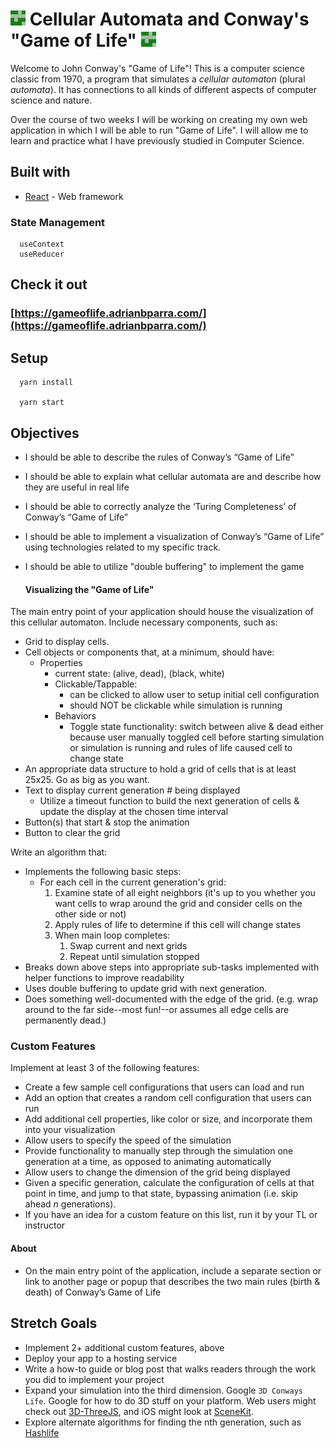 # <img src="./public/logo192.png" width="24"> Cellular Automata and Conway's "Game of Life" <img src="./public/logo192.png" width="24">


Welcome to John Conway's "Game of Life"! This is a computer science
classic from 1970, a program that simulates a _cellular automaton_
(plural _automata_). It has connections to all kinds of different
aspects of computer science and nature.

Over the course of two weeks I will be working on creating my own web application
in which I will be able to run "Game of Life". I will allow me to learn and practice
what I have previously studied in Computer Science.

## Built with
  * [React](https://reactjs.org) - Web framework
  
  ### State Management

  ```
    useContext
    useReducer
  ```


## Check it out
  ### [https://gameoflife.adrianbparra.com/](https://gameoflife.adrianbparra.com/)

## Setup

```
  yarn install

  yarn start
```

## Objectives

* I should be able to describe the rules of Conway’s “Game of
  Life”
* I should be able to explain what cellular automata are and
  describe how they are useful in real
  life
* I should be able to correctly analyze the ‘Turing Completeness’
  of Conway’s “Game of Life”
* I should be able to implement a visualization of Conway’s “Game
  of Life” using technologies related to my specific
  track.
* I should be able to utilize "double buffering" to implement
  the game

  #### Visualizing the "Game of Life"

The main entry point of your application should house the visualization
of this cellular automaton. Include necessary components, such as:

* Grid to display cells. 
* Cell objects or components that, at a minimum, should have:
  * Properties
    * current state: (alive, dead), (black, white)
    * Clickable/Tappable:
      * can be clicked to allow user to setup initial cell configuration
      * should NOT be clickable while simulation is running
    * Behaviors
      * Toggle state functionality: switch between alive & dead either
        because user manually toggled cell before starting simulation or
        simulation is running and rules of life caused cell to change
        state
* An appropriate data structure to hold a grid of cells that is at least
  25x25. Go as big as you want.
* Text to display current generation # being displayed
  * Utilize a timeout function to build the next generation of cells &
    update the display at the chosen time interval
* Button(s) that start & stop the animation
* Button to clear the grid

Write an algorithm that:

* Implements the following basic steps:
  * For each cell in the current generation's grid:
    1. Examine state of all eight neighbors (it's up to you whether you
       want cells to wrap around the grid and consider cells on the
       other side or not)
    2. Apply rules of life to determine if this cell will change states
    3. When main loop completes:
       1. Swap current and next grids
       2. Repeat until simulation stopped
* Breaks down above steps into appropriate sub-tasks implemented with
  helper functions to improve readability
* Uses double buffering to update grid with next generation.
* Does something well-documented with the edge of the grid. (e.g. wrap
  around to the far side--most fun!--or assumes all edge cells are
  permanently dead.)

### Custom Features

Implement at least 3 of the following features:

* Create a few sample cell configurations that users can load and run
* Add an option that creates a random cell configuration that users can
  run
* Add additional cell properties, like color or size, and incorporate
  them into your visualization
* Allow users to specify the speed of the simulation
* Provide functionality to manually step through the simulation one
  generation at a time, as opposed to animating automatically
* Allow users to change the dimension of the grid being displayed
* Given a specific generation, calculate the configuration of cells at
  that point in time, and jump to that state, bypassing animation (i.e.
  skip ahead _n_ generations).
* If you have an idea for a custom feature on this list, run it by your
  TL or instructor

#### About

* On the main entry point of the application, include a separate section
  or link to another page or popup that describes the two main rules
  (birth & death) of Conway’s Game of Life

## Stretch Goals

* Implement 2+ additional custom features, above
* Deploy your app to a hosting service
* Write a how-to guide or blog post that walks readers through the
  work you did to implement your project
* Expand your simulation into the third dimension. Google `3D Conways
  Life`. Google for how to do 3D stuff on your platform. Web users might
  check out [3D-ThreeJS](https://github.com/LambdaSchool/3D-ThreeJS),
  and iOS might look at [SceneKit](https://developer.apple.com/scenekit/).
* Explore alternate algorithms for finding the nth generation, such
  as [Hashlife](https://en.wikipedia.org/wiki/Hashlife)